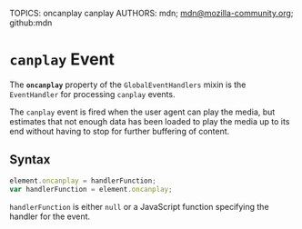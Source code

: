 TOPICS: oncanplay
        canplay
AUTHORS: mdn; mdn@mozilla-community.org; github:mdn

# `canplay` Event

The **`oncanplay`** property of the `GlobalEventHandlers` mixin is the `EventHandler` for
processing `canplay` events.

The `canplay` event is fired when the user agent can play the media, but estimates that not enough
data has been loaded to play the media up to its end without having to stop for further buffering
of content.

## Syntax

```javascript
element.oncanplay = handlerFunction;
var handlerFunction = element.oncanplay;
```

`handlerFunction` is either `null` or a JavaScript function specifying the handler for the event.
